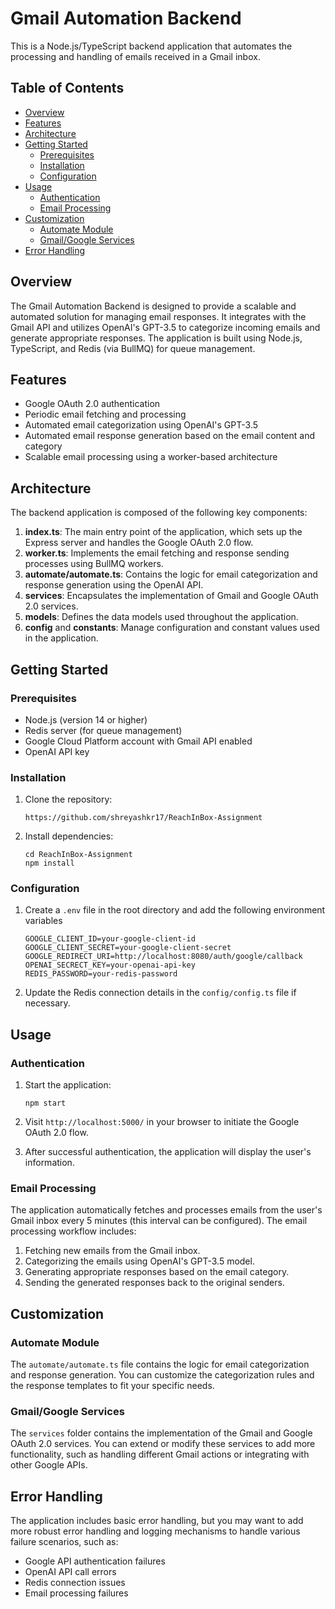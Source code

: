# Gmail Automation Backend

This is a Node.js/TypeScript backend application that automates the processing and handling of emails received in a Gmail inbox.


## Table of Contents
- [Overview](#overview)
- [Features](#features)
- [Architecture](#architecture)
- [Getting Started](#getting-started)
  - [Prerequisites](#prerequisites)
  - [Installation](#installation)
  - [Configuration](#configuration)
- [Usage](#usage)
  - [Authentication](#authentication)
  - [Email Processing](#email-processing)
- [Customization](#customization)
  - [Automate Module](#automate-module)
  - [Gmail/Google Services](#gmail-google-services)
- [Error Handling](#error-handling)

## Overview
The Gmail Automation Backend is designed to provide a scalable and automated solution for managing email responses. It integrates with the Gmail API and utilizes OpenAI's GPT-3.5 to categorize incoming emails and generate appropriate responses. The application is built using Node.js, TypeScript, and Redis (via BullMQ) for queue management.

## Features
- Google OAuth 2.0 authentication
- Periodic email fetching and processing
- Automated email categorization using OpenAI's GPT-3.5
- Automated email response generation based on the email content and category
- Scalable email processing using a worker-based architecture

## Architecture
The backend application is composed of the following key components:

1. **index.ts**: The main entry point of the application, which sets up the Express server and handles the Google OAuth 2.0 flow.
2. **worker.ts**: Implements the email fetching and response sending processes using BullMQ workers.
3. **automate/automate.ts**: Contains the logic for email categorization and response generation using the OpenAI API.
4. **services**: Encapsulates the implementation of Gmail and Google OAuth 2.0 services.
5. **models**: Defines the data models used throughout the application.
6. **config** and **constants**: Manage configuration and constant values used in the application.


## Getting Started

### Prerequisites
- Node.js (version 14 or higher)
- Redis server (for queue management)
- Google Cloud Platform account with Gmail API enabled
- OpenAI API key

### Installation
1. Clone the repository:

    ```
    https://github.com/shreyashkr17/ReachInBox-Assignment

2. Install dependencies:

    ```
    cd ReachInBox-Assignment
    npm install

### Configuration
1. Create a `.env` file in the root directory and add the following environment variables

    ```
    GOOGLE_CLIENT_ID=your-google-client-id
    GOOGLE_CLIENT_SECRET=your-google-client-secret
    GOOGLE_REDIRECT_URI=http://localhost:8080/auth/google/callback
    OPENAI_SECRECT_KEY=your-openai-api-key
    REDIS_PASSWORD=your-redis-password

2. Update the Redis connection details in the `config/config.ts` file if necessary.

## Usage

### Authentication
1. Start the application:

    ```
    npm start

2. Visit `http://localhost:5000/` in your browser to initiate the Google OAuth 2.0 flow.
3. After successful authentication, the application will display the user's information.

### Email Processing
The application automatically fetches and processes emails from the user's Gmail inbox every 5 minutes (this interval can be configured). The email processing workflow includes:
1. Fetching new emails from the Gmail inbox.
2. Categorizing the emails using OpenAI's GPT-3.5 model.
3. Generating appropriate responses based on the email category.
4. Sending the generated responses back to the original senders.

## Customization

### Automate Module
The `automate/automate.ts` file contains the logic for email categorization and response generation. You can customize the categorization rules and the response templates to fit your specific needs.

### Gmail/Google Services
The `services` folder contains the implementation of the Gmail and Google OAuth 2.0 services. You can extend or modify these services to add more functionality, such as handling different Gmail actions or integrating with other Google APIs.

## Error Handling
The application includes basic error handling, but you may want to add more robust error handling and logging mechanisms to handle various failure scenarios, such as:
- Google API authentication failures
- OpenAI API call errors
- Redis connection issues
- Email processing failures

